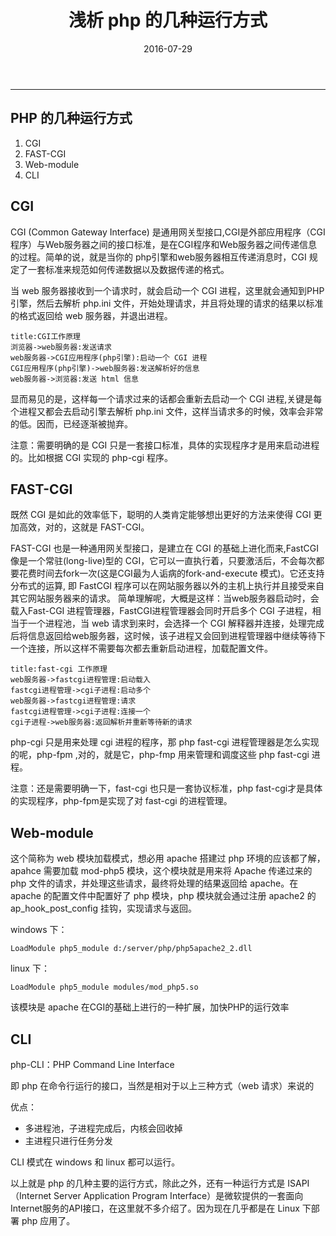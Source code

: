 ﻿---
title: 浅析 php 的几种运行方式
date: 2016-07-29
categories: Coding
tags:
  - PHP
  - CGI
  - FAST-CGI
  - PHP-FPM
  - CLI
---
----------------------------------

## PHP 的几种运行方式

1. CGI
2. FAST-CGI
3. Web-module
4. CLI

<!-- more -->

## CGI
CGI (Common Gateway Interface) 是通用网关型接口,CGI是外部应用程序（CGI程序）与Web服务器之间的接口标准，是在CGI程序和Web服务器之间传递信息的过程。简单的说，就是当你的 php引擎和web服务器相互传递消息时，CGI 规定了一套标准来规范如何传递数据以及数据传递的格式。

当 web 服务器接收到一个请求时，就会启动一个 CGI 进程，这里就会通知到PHP 引擎，然后去解析 php.ini 文件，开始处理请求，并且将处理的请求的结果以标准的格式返回给 web 服务器，并退出进程。

```sequence
title:CGI工作原理
浏览器->web服务器:发送请求
web服务器->CGI应用程序(php引擎):启动一个 CGI 进程
CGI应用程序(php引擎)->web服务器:发送解析好的信息
web服务器->浏览器:发送 html 信息
```

显而易见的是，这样每一个请求过来的话都会重新去启动一个 CGI 进程,关键是每个进程又都会去启动引擎去解析 php.ini 文件，这样当请求多的时候，效率会非常的低。因而，已经逐渐被抛弃。

注意：需要明确的是 CGI 只是一套接口标准，具体的实现程序才是用来启动进程的。比如根据 CGI 实现的 php-cgi 程序。

## FAST-CGI

既然 CGI 是如此的效率低下，聪明的人类肯定能够想出更好的方法来使得 CGI 更加高效，对的，这就是 FAST-CGI。

FAST-CGI 也是一种通用网关型接口，是建立在 CGI 的基础上进化而来,FastCGI 像是一个常驻(long-live)型的 CGI，它可以一直执行着，只要激活后，不会每次都要花费时间去fork一次(这是CGI最为人诟病的fork-and-execute 模式)。它还支持分布式的运算, 即 FastCGI 程序可以在网站服务器以外的主机上执行并且接受来自其它网站服务器来的请求。
简单理解呢，大概是这样：当web服务器启动时，会载入Fast-CGI 进程管理器，FastCGI进程管理器会同时开启多个 CGI 子进程，相当于一个进程池，当 web 请求到来时，会选择一个 CGI 解释器并连接，处理完成后将信息返回给web服务器，这时候，该子进程又会回到进程管理器中继续等待下一个连接，所以这样不需要每次都去重新启动进程，加载配置文件。

```sequence
title:fast-cgi 工作原理
web服务器->fastcgi进程管理:启动载入
fastcgi进程管理->cgi子进程:启动多个
web服务器->fastcgi进程管理:请求
fastcgi进程管理->cgi子进程:连接一个
cgi子进程->web服务器:返回解析并重新等待新的请求
```

php-cgi 只是用来处理 cgi 进程的程序，那 php fast-cgi 进程管理器是怎么实现的呢，php-fpm ,对的，就是它，php-fmp 用来管理和调度这些 php fast-cgi 进程。

注意：还是需要明确一下，fast-cgi 也只是一套协议标准，php fast-cgi才是具体的实现程序，php-fpm是实现了对 fast-cgi 的进程管理。

## Web-module

这个简称为 web 模块加载模式，想必用 apache 搭建过 php 环境的应该都了解，apahce 需要加载 mod-php5 模块，这个模块就是用来将 Apache 传递过来的 php 文件的请求，并处理这些请求，最终将处理的结果返回给 apache。在 apache 的配置文件中配置好了 php 模块，php 模块就会通过注册 apache2 的 ap_hook_post_config 挂钩，实现请求与返回。

windows 下：

```
LoadModule php5_module d:/server/php/php5apache2_2.dll
```
linux 下：

```
LoadModule php5_module modules/mod_php5.so
```

该模块是 apache 在CGI的基础上进行的一种扩展，加快PHP的运行效率

## CLI

php-CLI：PHP Command Line Interface

即 php 在命令行运行的接口，当然是相对于以上三种方式（web 请求）来说的

优点：

- 多进程池，子进程完成后，内核会回收掉
- 主进程只进行任务分发

CLI 模式在 windows 和 linux 都可以运行。

以上就是 php 的几种主要的运行方式，除此之外，还有一种运行方式是 ISAPI（Internet Server Application Program Interface）是微软提供的一套面向Internet服务的API接口，在这里就不多介绍了。因为现在几乎都是在 Linux 下部署 php 应用了。

